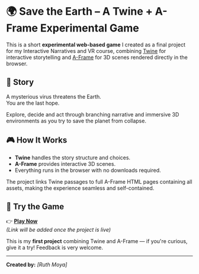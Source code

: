 # 🌍 Save the Earth – A Twine + A-Frame Experimental Game

This is a short **experimental web-based game** I created as a final project for my Interactive Narratives and VR course, combining [Twine](https://twinery.org/) for interactive storytelling and [A-Frame](https://aframe.io/) for 3D scenes rendered directly in the browser.

## 🦠 Story

A mysterious virus threatens the Earth.  
You are the last hope.

Explore, decide and act through branching narrative and immersive 3D environments as you try to save the planet from collapse.

## 🎮 How It Works

- **Twine** handles the story structure and choices.
- **A-Frame** provides interactive 3D scenes.
- Everything runs in the browser with no downloads required.

The project links Twine passages to full A-Frame HTML pages containing all assets, making the experience seamless and self-contained.

## 🚀 Try the Game

👉 [**Play Now**](#)  
*_(Link will be added once the project is live)_*

This is my **first project** combining Twine and A-Frame — if you're curious, give it a try! Feedback is very welcome.

---

**Created by:** *[Ruth Moya]*  

